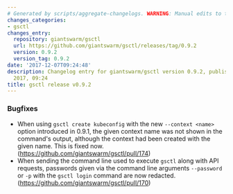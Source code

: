 ```yaml
---
# Generated by scripts/aggregate-changelogs. WARNING: Manual edits to this files will be overwritten.
changes_categories:
- gsctl
changes_entry:
  repository: giantswarm/gsctl
  url: https://github.com/giantswarm/gsctl/releases/tag/0.9.2
  version: 0.9.2
  version_tag: 0.9.2
date: '2017-12-07T09:24:48'
description: Changelog entry for giantswarm/gsctl version 0.9.2, published on 07 December
  2017, 09:24
title: gsctl release v0.9.2
---
```


### Bugfixes

- When using `gsctl create kubeconfig` with the new `--context <name>` option introduced in 0.9.1, the given context name was not shown in the command's output, although the context had been created with the given name. This is fixed now. (https://github.com/giantswarm/gsctl/pull/174)
- When sending the command line used to execute `gsctl` along with API requests, passwords given via the command line arguments `--password` or `-p` with the `gsctl login` command are now redacted. (https://github.com/giantswarm/gsctl/pull/170)
